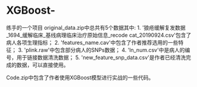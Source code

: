 # XGBoost-
练手的一个项目
original_data.zip中总共有5个数据其中:
                            1. '狼疮缓解复发数据_1694_缓解临床_基线病理临床治疗原始信息_recode cat_20190924.csv'包含了病人各项生理指标；
                            2. 'features_name.cav'中包含了作者推荐选用的一些特征；
                            3. 'plink.raw'中包含部分病人的SNPs数据；
                            4. 'ln_num.csv'中是病人的编号，用于链接数据清洗数据；
                            5. 'new_feature_snp_data.csv'是作者已经清洗完成的数据，可以直接使用。
                            
Code.zip中包含了作者使用XGBoost模型进行实战的一些代码。
